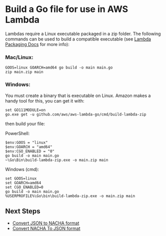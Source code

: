 # Build a Go file for use in AWS Lambda

Lambdas require a Linux executable packaged in a zip folder. The following commands can be used to build a compatible executable (see [Lambda Packaging Docs](https://docs.aws.amazon.com/lambda/latest/dg/golang-package.html) for more info):

### Mac/Linux:
```
GOOS=linux GOARCH=amd64 go build -o main main.go
zip main.zip main
```

### Windows:
You must create a binary that is executable on Linux. Amazon makes a handy tool for this, you can get it with:
```
set GO111MODULE=on
go.exe get -u github.com/aws/aws-lambda-go/cmd/build-lambda-zip
```

then build your file: <br/>

PowerShell:
```
$env:GOOS = "linux"
$env:GOARCH = "amd64"
$env:CGO_ENABLED = "0"
go build -o main main.go
~\Go\Bin\build-lambda-zip.exe -o main.zip main
```

Windows (cmd):
```
set GOOS=linux
set GOARCH=amd64
set CGO_ENABLED=0
go build -o main main.go
%USERPROFILE%\Go\bin\build-lambda-zip.exe -o main.zip main
```

## Next Steps

- [Convert JSON to NACHA format](./aws/lambda/json_to_nacha/lambda_json_to_nacha.md)
- [Convert NACHA To JSON format](./aws/lambda/nacha_to_json/lambda_nacha_to_json.md)
